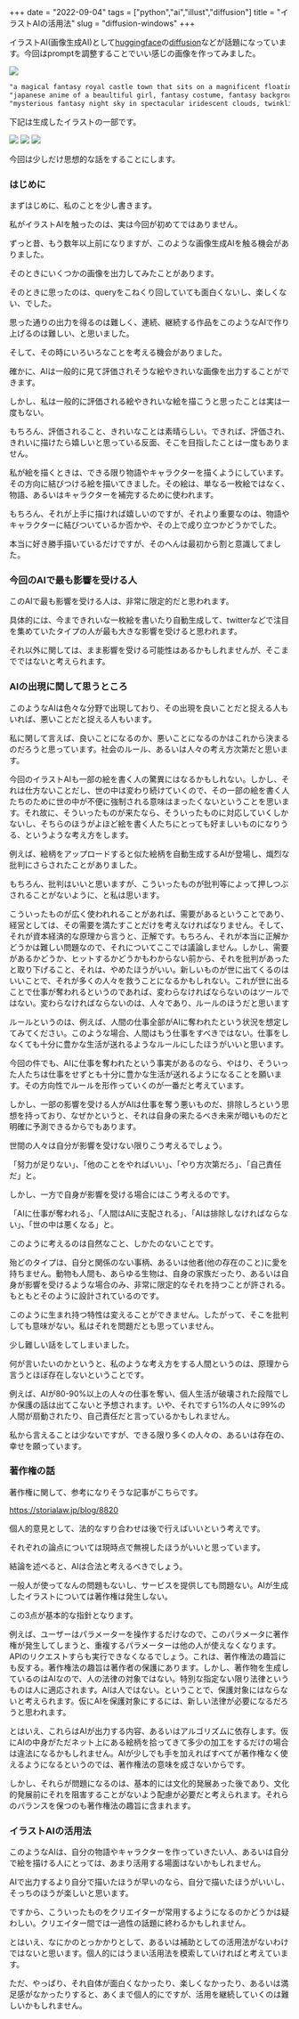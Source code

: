 +++
date = "2022-09-04"
tags = ["python","ai","illust","diffusion"]
title = "イラストAIの活用法"
slug = "diffusion-windows"
+++

イラストAI(画像生成AI)として[huggingface](https://huggingface.co/)の[diffusion](https://github.com/huggingface/diffusers)などが話題になっています。今回はpromptを調整することでいい感じの画像を作ってみました。

![](https://raw.githubusercontent.com/syui/img/master/ai/test_01.png)

```sh:prompt.txt
"a magical fantasy royal castle town that sits on a magnificent floating island, sunset scenery, trending on artstation, award winning digital art, anime, pixiv"
"japanese anime of a beaultiful girl, fantasy costume, fantasy background, be autiful composition, cinematic lighting, pixiv, light novel, digital painting, extremely, detailed, sharp focus, ray tracing, 8k, cinematic postprocessing, genshin"
"mysterious fantasy night sky in spectacular iridescent clouds, twinkling stars, trending on artstation, award winning digital art, anime, pixiv, fantasy background, be autiful composition, cinematic lighting, pixiv, light novel, digital painting, extremely, detailed, sharp focus, ray tracing, 8k, cinematic postprocessing"
```

下記は生成したイラストの一部です。

![](https://raw.githubusercontent.com/syui/img/master/ai/test_02.png)
![](https://raw.githubusercontent.com/syui/img/master/ai/test_03.png)
![](https://raw.githubusercontent.com/syui/img/master/ai/test_04.png)

今回は少しだけ思想的な話をすることにします。

### はじめに

まずはじめに、私のことを少し書きます。

私がイラストAIを触ったのは、実は今回が初めてではありません。

ずっと昔、もう数年以上前になりますが、このような画像生成AIを触る機会がありました。

そのときにいくつかの画像を出力してみたことがあります。

そのときに思ったのは、queryをこねくり回していても面白くないし、楽しくない、でした。

思った通りの出力を得るのは難しく、連続、継続する作品をこのようなAIで作り上げるのは難しい、と思いました。

そして、その時にいろいろなことを考える機会がありました。

確かに、AIは一般的に見て評価されそうな絵やきれいな画像を出力することができます。

しかし、私は一般的に評価される絵やきれいな絵を描こうと思ったことは実は一度もない。

もちろん、評価されること、きれいなことは素晴らしい。できれば、評価され、きれいに描けたら嬉しいと思っている反面、そこを目指したことは一度もありません。

私が絵を描くときは、できる限り物語やキャラクターを描くようにしています。その方向に結びつける絵を描いてきました。その絵は、単なる一枚絵ではなく、物語、あるいはキャラクターを補完するために使われます。

もちろん、それが上手に描ければ嬉しいのですが、それより重要なのは、物語やキャラクターに結びついているか否かや、その上で成り立つかどうかでした。

本当に好き勝手描いているだけですが、そのへんは最初から割と意識してました。

### 今回のAIで最も影響を受ける人

このAIで最も影響を受ける人は、非常に限定的だと思われます。

具体的には、今まできれいな一枚絵を書いたり自動生成して、twitterなどで注目を集めていたタイプの人が最も大きな影響を受けると思われます。

それ以外に関しては、まま影響を受ける可能性はあるかもしれませんが、そこまでではないと考えられます。

### AIの出現に関して思うところ

このようなAIは色々な分野で出現しており、その出現を良いことだと捉える人もいれば、悪いことだと捉える人もいます。

私に関して言えば、良いことになるのか、悪いことになるのかはこれから決まるのだろうと思っています。社会のルール、あるいは人々の考え方次第だと思います。

今回のイラストAIも一部の絵を書く人の驚異にはなるかもしれない。しかし、それは仕方ないことだし、世の中は変わり続けていくので、その一部の絵を書く人たちのために世の中が不便に強制される意味はまったくないということを思います。それ故に、そういったものが来たなら、そういったものに対応していくしかないし、そちらのほうがよほど絵を書く人たちにとっても好ましいものになりうる、というような考え方をします。

例えば、絵柄をアップロードすると似た絵柄を自動生成するAIが登場し、熾烈な批判にさらされたことがありました。

もちろん、批判はいいと思いますが、こういったものが批判等によって押しつぶされることがないように、と私は思います。

こういったものが広く使われれることがあれば、需要があるということであり、経営としては、その需要を満たすことだけを考えなければなりません。そして、それが資本経済的な原理から言うと、正解です。もちろん、それが本当に正解かどうかは難しい問題なので、それについてここでは議論しません。しかし、需要があるかどうか、ヒットするかどうかもわからない前から、それを批判があったと取り下げること、それは、やめたほうがいい。新しいものが世に出てくるのはいいことで、それが多くの人々を救うことになるかもしれない。これが世に出ることで仕事が奪われるというのであれば、変わらなければならないのはツールではない。変わらなければならないのは、人々であり、ルールのほうだと思います

ルールというのは、例えば、人間の仕事全部がAIに奪われたという状況を想定してみてください。このような場合、人間はもう仕事をすべきではない。仕事をしなくても十分に豊かな生活が送れるようなルールにしたほうがいいと思います。

今回の件でも、AIに仕事を奪われたという事実があるのなら、やはり、そういった人たちは仕事をせずとも十分に豊かな生活が送れるようになることを願います。その方向性でルールを形作っていくのが一番だと考えています。

しかし、一部の影響を受ける人がAIは仕事を奪う悪いものだ、排除しろという思想を持っており、なぜかというと、それは自身の来たるべき未来が暗いものだと明確に予測できるからでもあります。

世間の人々は自分が影響を受けない限りこう考えるでしょう。

「努力が足りない」、「他のことをやればいい」、「やり方次第だろ」、「自己責任だ」と。

しかし、一方で自身が影響を受ける場合にはこう考えるのです。

「AIに仕事が奪われる」、「人間はAIに支配される」、「AIは排除しなければならない」、「世の中は悪くなる」と。

このように考えるのは自然なこと、しかたのないことです。

殆どのタイプは、自分と関係のない事柄、あるいは他者(他の存在のこと)に愛を持ちません。動物も人間も、あらゆる生物は、自身の家族だったり、あるいは自身が影響を受けるような場合のみ、非常に限定的なそれを持つことが許される。もともとそのように設計されているのです。

このように生まれ持つ特性は変えることができません。したがって、そこを批判しても意味がない。私はそれを問題だとも思っていません。

少し難しい話をしてしまいました。

何が言いたいのかというと、私のような考え方をする人間というのは、原理から言うとほぼ存在しないということです。

例えば、AIが80-90%以上の人々の仕事を奪い、個人生活が破壊された段階でしか保護の話は出てこないと予想されます。いや、それですら1%の人々に99%の人間が扇動されたり、自己責任だと言っているかもしれません。

私から言えることは少ないですが、できる限り多くの人々の、あるいは存在の、幸せを願っています。

### 著作権の話

著作権に関して、参考になりそうな記事がこちらです。

https://storialaw.jp/blog/8820

個人的意見として、法的なすり合わせは後で行えばいいという考えです。

それぞれの論点については現時点で無視したほうがいいと思っています。

結論を述べると、AIは合法と考えるべきでしょう。

一般人が使ってなんの問題もないし、サービスを提供しても問題ない。AIが生成したイラストについては著作権は発生しない。

この3点が基本的な指針となります。

例えば、ユーザーはパラメーターを操作するだけなので、このパラメータに著作権が発生してしまうと、重複するパラメーターは他の人が使えなくなります。APIのリクエストすらも実行できなくなるでしょう。これは、著作権法の趣旨にも反する。著作権法の趣旨は著作者の保護にあります。しかし、著作物を生成しているのはAIなので、人の法律の対象ではない。特別な指定ない限り法律というものは人に適応されます。AIは人ではない。ということで、保護対象にはならないと考えられます。仮にAIを保護対象にするには、新しい法律が必要になるだろうと思われます。

とはいえ、これらはAIが出力する内容、あるいはアルゴリズムに依存します。仮にAIの中身がただネット上にある絵柄を拾ってきて多少の加工をするだけの場合は違法になるかもしれません。AIが少しでも手を加えればすべてが著作権なく使えるようになるというのでは、著作権法の意味を成さないからです。

しかし、それらが問題になるのは、基本的には文化的発展あった後であり、文化的発展前にそれを阻害することがないよう配慮が必要だと考えられます。それらのバランスを保つのも著作権法の趣旨に含まれます。

### イラストAIの活用法

このようなAIは、自分の物語やキャラクターを作っていきたい人、あるいは自分で絵を描ける人にとっては、あまり活用する場面はないかもしれません。

AIで出力するより自分で描いたほうが早いのなら、自分で描いたほうがいいし、そっちのほうが楽しいと思います。

ですから、こういったものをクリエイターが常用するようになるのかどうかは疑わしい。クリエイター間では一過性の話題に終わるかもしれません。

とはいえ、なにかのとっかかりとして、あるいは補助としての活用法がないわけではないと思います。個人的にはうまい活用法を模索していければと考えています。

ただ、やっぱり、それ自体が面白くなかったり、楽しくなかったり、あるいは満足感がなかったりすると、あくまで個人的にですが、活用を継続していくのは難しいかもしれません。


